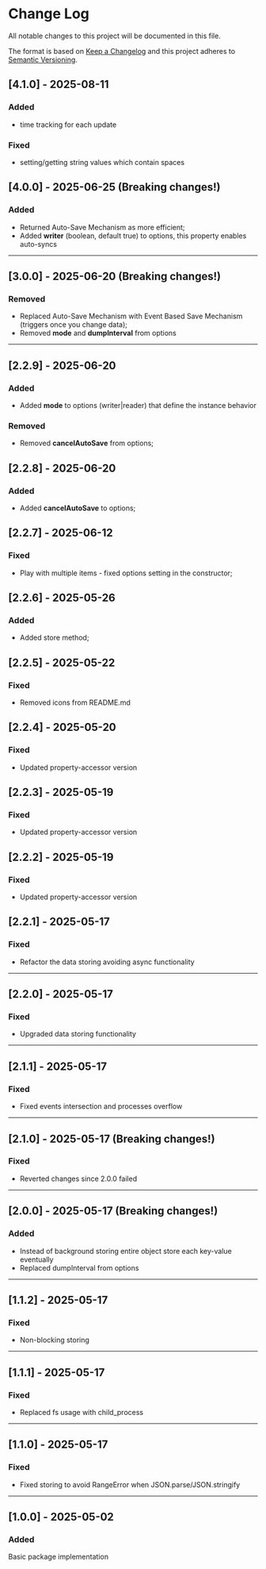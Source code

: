 # Change Log

All notable changes to this project will be documented in this file.

The format is based on [Keep a Changelog](http://keepachangelog.com/)
and this project adheres to [Semantic Versioning](http://semver.org/).

## [4.1.0] - 2025-08-11
### Added
- time tracking for each update

### Fixed
- setting/getting string values which contain spaces

## [4.0.0] - 2025-06-25 (**Breaking changes!**)

### Added

- Returned Auto-Save Mechanism as more efficient;
- Added **writer**  (boolean, default true) to options, this property enables auto-syncs

---

## [3.0.0] - 2025-06-20 (**Breaking changes!**)

### Removed

- Replaced Auto-Save Mechanism with Event Based Save Mechanism (triggers once you change data);
- Removed **mode** and **dumpInterval** from options

---


## [2.2.9] - 2025-06-20

### Added

- Added **mode** to options (writer|reader) that define the instance behavior

### Removed

- Removed **cancelAutoSave** from options;

## [2.2.8] - 2025-06-20

### Added

- Added **cancelAutoSave** to options;

## [2.2.7] - 2025-06-12

### Fixed

- Play with multiple items - fixed options setting in the constructor;

## [2.2.6] - 2025-05-26

### Added

- Added store method;

## [2.2.5] - 2025-05-22

### Fixed

- Removed icons from README.md

## [2.2.4] - 2025-05-20

### Fixed

- Updated property-accessor version

## [2.2.3] - 2025-05-19

### Fixed

- Updated property-accessor version

## [2.2.2] - 2025-05-19

### Fixed

- Updated property-accessor version

## [2.2.1] - 2025-05-17

### Fixed

- Refactor the data storing avoiding async functionality

---

## [2.2.0] - 2025-05-17

### Fixed

- Upgraded data storing functionality

---

## [2.1.1] - 2025-05-17

### Fixed

- Fixed events intersection and processes overflow

---

## [2.1.0] - 2025-05-17 (**Breaking changes!**)

### Fixed

- Reverted changes since 2.0.0 failed

---

## [2.0.0] - 2025-05-17 (**Breaking changes!**)

### Added

- Instead of background storing entire object store each key-value eventually
- Replaced dumpInterval from options

---

## [1.1.2] - 2025-05-17

### Fixed

- Non-blocking storing

---

## [1.1.1] - 2025-05-17

### Fixed

- Replaced fs usage with child_process

---

## [1.1.0] - 2025-05-17

### Fixed

- Fixed storing to avoid RangeError when JSON.parse/JSON.stringify

---

## [1.0.0] - 2025-05-02

### Added

Basic package implementation
